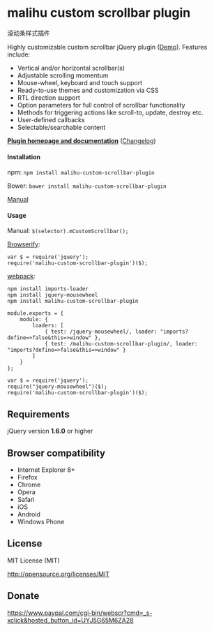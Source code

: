 malihu custom scrollbar plugin
================================

滚动条样式插件

Highly customizable custom scrollbar jQuery plugin ([Demo](http://manos.malihu.gr/repository/custom-scrollbar/demo/examples/complete_examples.html)). Features include: 

* Vertical and/or horizontal scrollbar(s)  
* Adjustable scrolling momentum 
* Mouse-wheel, keyboard and touch support 
* Ready-to-use themes and customization via CSS 
* RTL direction support 
* Option parameters for full control of scrollbar functionality 
* Methods for triggering actions like scroll-to, update, destroy etc. 
* User-defined callbacks 
* Selectable/searchable content

**[Plugin homepage and documentation](http://manos.malihu.gr/jquery-custom-content-scroller/)** ([Changelog](http://manos.malihu.gr/jquery-custom-content-scroller/2/)) 

#### Installation

npm: `npm install malihu-custom-scrollbar-plugin` 

Bower: `bower install malihu-custom-scrollbar-plugin` 

[Manual](http://manos.malihu.gr/jquery-custom-content-scroller/#get-started-section) 

#### Usage 

Manual: `$(selector).mCustomScrollbar();` 

[Browserify](http://browserify.org/): 

    var $ = require('jquery');
    require('malihu-custom-scrollbar-plugin')($);

[webpack](https://webpack.github.io/): 

    npm install imports-loader
	npm install jquery-mousewheel
	npm install malihu-custom-scrollbar-plugin

	module.exports = {
		module: {
			loaders: [
				{ test: /jquery-mousewheel/, loader: "imports?define=>false&this=>window" },
				{ test: /malihu-custom-scrollbar-plugin/, loader: "imports?define=>false&this=>window" }
			]
		}
	};

	var $ = require('jquery');
	require("jquery-mousewheel")($);
    require('malihu-custom-scrollbar-plugin')($);


Requirements
-------------------------

jQuery version **1.6.0** or higher

Browser compatibility
-------------------------

* Internet Explorer 8+ 
* Firefox 
* Chrome 
* Opera 
* Safari  
* iOS 
* Android 
* Windows Phone

License 
-------------------------

MIT License (MIT)

http://opensource.org/licenses/MIT

Donate 
-------------------------

https://www.paypal.com/cgi-bin/webscr?cmd=_s-xclick&hosted_button_id=UYJ5G65M6ZA28